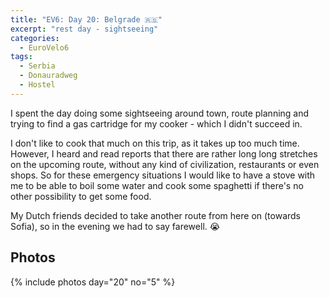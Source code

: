 ```yaml
---
title: "EV6: Day 20: Belgrade 🇷🇸"
excerpt: "rest day - sightseeing"
categories:
  - EuroVelo6
tags:
  - Serbia
  - Donauradweg
  - Hostel
---
```


I spent the day doing some sightseeing around town, route planning and trying to find a gas cartridge for my cooker - which I didn't succeed in.

I don't like to cook that much on this trip, as it takes up too much time. However, I heard and read reports that there are rather long long stretches on the upcoming route, without any kind of civilization, restaurants or even shops. So for these emergency situations I would like to have a stove with me to be able to boil some water and cook some spaghetti if there's no other possibility to get some food.

My Dutch friends decided to take another route from here on (towards Sofia), so in the evening we had to say farewell. 😭

## Photos

{% include photos day="20" no="5" %}
